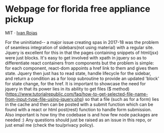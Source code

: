 # Webpage for florida free appliance pickup

MIT · [Ivan Rojas ](http://floridafreeappliancepickup.com)
<br>

For the uninitiated--
a major issue creating spas in 2017-18 was the problem of seamless integration of sidebars(not using material) with a regular site. Jquery is excellent for this in that the pages containing snippets of html(jsx) were just blocks. It's easy to get involved with xpath in jquery so as to differentiate react containers from components but the problem is simple: for each component, react-dom appoints a href link to them and gives them state. 
Jquery then just has to read state, handle lifecycle for the sidebar, and return a condition as a for loop subroutine to provide an updated 'block' for state change, for the href. 
It is important to showcase the need for jquery in that its power lies in its ability to get files ($ method) (https://www.tutorialrepublic.com/faq/how-to-get-selected-file-name-from-input-type-file-using-jquery.php) so that a file (such as for a form) lies in the cache and then can be posted with a submit function which can be found with a react or html post(rest) function to handle form submission. 
Also important is how tiny the codebase is and how few node packages are needed :)
Any questions should just be raised as an issue in this repo, or just email me (check the tou/privacy policy).
